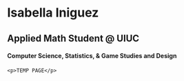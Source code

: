<html>
<body>
    <h1>Isabella Iniguez</h1>
    <h2>Applied Math Student @ UIUC</h2>
    <h4>Computer Science, Statistics, & Game Studies and Design</h4>

    <p>TEMP PAGE</p>
</body> 
</html>